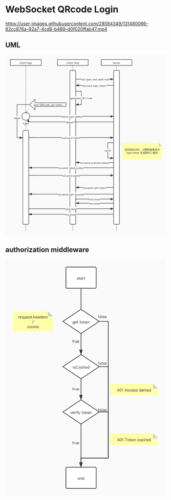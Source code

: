 # WebSocket QRcode Login

https://user-images.githubusercontent.com/28584349/131480066-82cc876a-92a7-4cd8-b489-d0f020ffab47.mp4

## UML

<img src="./docs/ws-qrcode-login.jpg" />

## authorization middleware

<img src="./docs/auth-middleware.jpg" width="500" />
